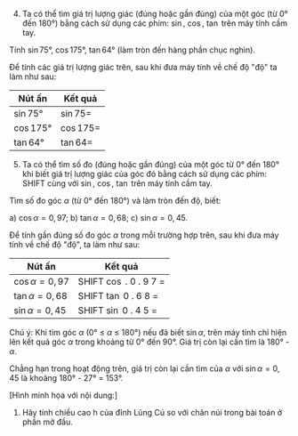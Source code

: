 4. Ta có thể tìm giá trị lượng giác (đúng hoặc gần đúng) của một góc (từ 0° đến 180°) bằng cách sử dụng các phím: $\sin$, $\cos$, $\tan$ trên máy tính cầm tay.

Tính $\sin 75°$, $\cos 175°$, $\tan 64°$ (làm tròn đến hàng phần chục nghìn).

Để tính các giá trị lượng giác trên, sau khi đưa máy tính về chế độ "độ" ta làm như sau:

Nút ấn | Kết quả
--- | ---
$\sin 75°$ | $\sin 7 5 =$ | 0,9659
$\cos 175°$ | $\cos 1 7 5 =$ | -0,9962
$\tan 64°$ | $\tan 6 4 =$ | 2,0503

5. Ta có thể tìm số đo (đúng hoặc gần đúng) của một góc từ 0° đến 180° khi biết giá trị lượng giác của góc đó bằng cách sử dụng các phím: SHIFT cùng với $\sin$, $\cos$, $\tan$ trên máy tính cầm tay.

Tìm số đo góc $\alpha$ (từ 0° đến 180°) và làm tròn đến độ, biết:

a) $\cos \alpha = 0,97$;        b) $\tan \alpha = 0,68$;        c) $\sin \alpha = 0,45$.

Để tính gần đúng số đo góc $\alpha$ trong mỗi trường hợp trên, sau khi đưa máy tính về chế độ "độ", ta làm như sau:

Nút ấn | Kết quả
--- | ---
$\cos \alpha = 0,97$ | SHIFT $\cos$ . 0 . 9 7 = | 166°
$\tan \alpha = 0,68$ | SHIFT $\tan$ 0 . 6 8 = | 34°
$\sin \alpha = 0,45$ | SHIFT $\sin$ 0 . 4 5 = | 27°

Chú ý: Khi tìm góc $\alpha$ (0° ≤ $\alpha$ ≤ 180°) nếu đã biết $\sin \alpha$, trên máy tính chỉ hiện lên kết quả góc $\alpha$ trong khoảng từ 0° đến 90°. Giá trị còn lại cần tìm là 180° - $\alpha$.

Chẳng hạn trong hoạt động trên, giá trị còn lại cần tìm của $\alpha$ với $\sin \alpha = 0,45$ là khoảng 180° - 27° = 153°.

[Hình minh họa với nội dung:]
1. Hãy tính chiều cao h của đỉnh Lũng Cú so với chân núi trong bài toán ở phần mở đầu.